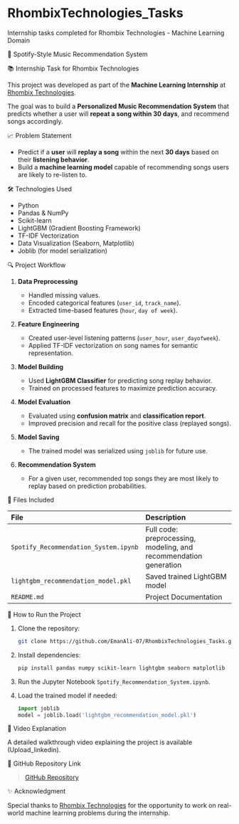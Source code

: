 # RhombixTechnologies_Tasks
Internship tasks completed for Rhombix Technologies - Machine Learning Domain

🎵 Spotify-Style Music Recommendation System

📚 Internship Task for Rhombix Technologies

This project was developed as part of the **Machine Learning Internship** at [Rhombix Technologies](https://www.linkedin.com/company/rhombix-technologies/).

The goal was to build a **Personalized Music Recommendation System** that predicts whether a user will **repeat a song within 30 days**, and recommend songs accordingly.

📈 Problem Statement

- Predict if a **user** will **replay a song** within the next **30 days** based on their **listening behavior**.
- Build a **machine learning model** capable of recommending songs users are likely to re-listen to.


🛠️ Technologies Used
- Python
- Pandas & NumPy
- Scikit-learn
- LightGBM (Gradient Boosting Framework)
- TF-IDF Vectorization
- Data Visualization (Seaborn, Matplotlib)
- Joblib (for model serialization)

🔍 Project Workflow

1. **Data Preprocessing**
   - Handled missing values.
   - Encoded categorical features (`user_id`, `track_name`).
   - Extracted time-based features (`hour`, `day of week`).

2. **Feature Engineering**
   - Created user-level listening patterns (`user_hour`, `user_dayofweek`).
   - Applied TF-IDF vectorization on song names for semantic representation.

3. **Model Building**
   - Used **LightGBM Classifier** for predicting song replay behavior.
   - Trained on processed features to maximize prediction accuracy.

4. **Model Evaluation**
   - Evaluated using **confusion matrix** and **classification report**.
   - Improved precision and recall for the positive class (replayed songs).

5. **Model Saving**
   - The trained model was serialized using `joblib` for future use.

6. **Recommendation System**
   - For a given user, recommended top songs they are most likely to replay based on prediction probabilities.

📂 Files Included

| File | Description |
|:----|:------------|
| `Spotify_Recommendation_System.ipynb` | Full code: preprocessing, modeling, and recommendation generation |
| `lightgbm_recommendation_model.pkl` | Saved trained LightGBM model |
| `README.md` | Project Documentation |

🚀 How to Run the Project

1. Clone the repository:
   ```bash
   git clone https://github.com/EmanAli-07/RhombixTechnologies_Tasks.git


2. Install dependencies:
   ```bash
   pip install pandas numpy scikit-learn lightgbm seaborn matplotlib


3. Run the Jupyter Notebook `Spotify_Recommendation_System.ipynb`.

4. Load the trained model if needed:
   ```python
   import joblib
   model = joblib.load('lightgbm_recommendation_model.pkl')
   ```
🎥 Video Explanation

A detailed walkthrough video explaining the project is available (Upload_linkedin).

🔗 GitHub Repository Link

> [GitHub Repository]([https://github.com/YOUR_USERNAME/RhombixTechnologies_Tasks](https://github.com/EmanAli-07/RhombixTechnologies_Tasks))

✨ Acknowledgment

Special thanks to [Rhombix Technologies](https://www.linkedin.com/company/rhombix-technologies/) for the opportunity to work on real-world machine learning problems during the internship.
